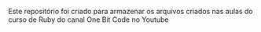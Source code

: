 Este repositório foi criado para armazenar os arquivos criados nas aulas do curso de Ruby do canal One Bit Code no Youtube
